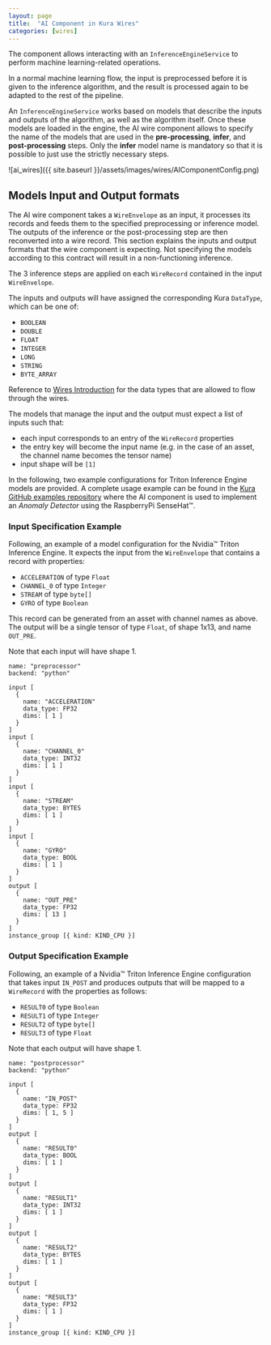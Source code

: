 ```yaml
---
layout: page
title:  "AI Component in Kura Wires"
categories: [wires]
---
```


The component allows interacting with an `InferenceEngineService` to perform machine learning-related operations.

In a normal machine learning flow, the input is preprocessed before it is given to the inference algorithm, and the result is processed again to be adapted to the rest of the pipeline.

An `InferenceEngineService` works based on models that describe the inputs and outputs of the algorithm, as well as the algorithm itself. Once these models are loaded in the engine, the AI wire component allows to specify the name of the models that are used in the **pre-processing**, **infer**, and **post-processing** steps. Only the **infer** model name is mandatory so that it is possible to just use the strictly necessary steps.

![ai_wires]({{ site.baseurl }}/assets/images/wires/AIComponentConfig.png)

## Models Input and Output formats

The AI wire component takes a `WireEnvelope` as an input, it processes its records and feeds them to the specified preprocessing or inference model. The outputs of the inference or the post-processing step are then reconverted into a wire record. This section explains the inputs and output formats that the wire component is expecting. Not specifying the models according to this contract will result in a non-functioning inference.

The 3 inference steps are applied on each `WireRecord` contained in the input `WireEnvelope`.

The inputs and outputs will have assigned the corresponding Kura `DataType`, which can be one of:
- `BOOLEAN`
- `DOUBLE`
- `FLOAT`
- `INTEGER`
- `LONG`
- `STRING`
-  `BYTE_ARRAY`

Reference to [Wires Introduction](./kura-wires-intro.html) for the data types that are allowed to flow through the wires.

The models that manage the input and the output must expect a list of inputs such that:
- each input corresponds to an entry of the `WireRecord` properties
- the entry key will become the input name (e.g. in the case of an asset, the channel name becomes the tensor name)
- input shape will be `[1]`

In the following, two example configurations for Triton Inference Engine models are provided. A complete usage example can be found in the [Kura GitHub examples repository](https://github.com/eclipse/kura/tree/develop/kura/examples) where the AI component is used to implement an *Anomaly Detector* using the RaspberryPi SenseHat&trade;.

### Input Specification Example

Following, an example of a model configuration for the Nvidia™ Triton Inference Engine. It expects the input from the `WireEnvelope` that contains a record with properties:
- `ACCELERATION` of type `Float`
- `CHANNEL_0` of type `Integer`
- `STREAM` of type `byte[]`
- `GYRO` of type `Boolean`

This record can be generated from an asset with channel names as above. The output will be a single tensor of type `Float`, of shape 1x13, and name `OUT_PRE`.

Note that each input will have shape 1.

```
name: "preprocessor"
backend: "python"

input [
  {
    name: "ACCELERATION"
    data_type: FP32
    dims: [ 1 ]
  }
]
input [
  {
    name: "CHANNEL_0"
    data_type: INT32
    dims: [ 1 ]
  }
]
input [
  {
    name: "STREAM"
    data_type: BYTES
    dims: [ 1 ]
  }
]
input [
  {
    name: "GYRO"
    data_type: BOOL
    dims: [ 1 ]
  }
]
output [
  {
    name: "OUT_PRE"
    data_type: FP32
    dims: [ 13 ]
  }
]
instance_group [{ kind: KIND_CPU }]
```

### Output Specification Example

Following, an example of a  Nvidia™ Triton Inference Engine configuration that takes input `IN_POST` and produces outputs that will be mapped to a `WireRecord` with the properties as follows:
- `RESULT0` of type `Boolean`
- `RESULT1` of type `Integer`
- `RESULT2` of type `byte[]`
- `RESULT3` of type `Float`

Note that each output will have shape 1.

```
name: "postprocessor"
backend: "python"

input [
  {
    name: "IN_POST"
    data_type: FP32
    dims: [ 1, 5 ]
  }
]
output [
  {
    name: "RESULT0"
    data_type: BOOL
    dims: [ 1 ]
  }
]
output [
  {
    name: "RESULT1"
    data_type: INT32
    dims: [ 1 ]
  }
]
output [
  {
    name: "RESULT2"
    data_type: BYTES
    dims: [ 1 ]
  }
]
output [
  {
    name: "RESULT3"
    data_type: FP32
    dims: [ 1 ]
  }
]
instance_group [{ kind: KIND_CPU }]
```
